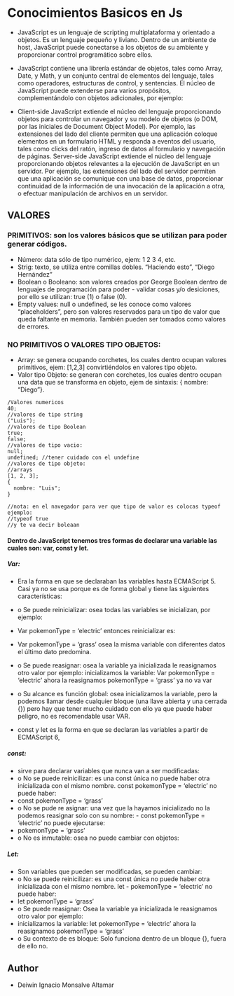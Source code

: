 # Conocimientos Basicos en Js

-   JavaScript es un lenguaje de scripting multiplataforma y orientado a objetos. Es un lenguaje pequeño y liviano. Dentro de un ambiente de host, JavaScript puede conectarse a los objetos de su ambiente y proporcionar control programático sobre ellos.

-   JavaScript contiene una librería estándar de objetos, tales como  Array, Date, y Math, y un conjunto central de elementos del lenguaje, tales como operadores, estructuras de control, y sentencias. El núcleo de JavaScript puede extenderse para varios propósitos, complementándolo con objetos adicionales, por ejemplo:

-   Client-side JavaScript extiende el núcleo del lenguaje proporcionando objetos para controlar un navegador y su modelo de objetos (o DOM, por las iniciales de Document Object Model). Por ejemplo, las extensiones del lado del cliente permiten que una aplicación coloque elementos en un formulario HTML y responda a eventos del usuario, tales como clicks del ratón, ingreso de datos al formulario y navegación de páginas.
Server-side JavaScript extiende el núcleo del lenguaje proporcionando objetos relevantes a la ejecución de JavaScript en un servidor. Por ejemplo, las extensiones del lado del servidor permiten que una aplicación se comunique con una base de datos, proporcionar continuidad de la información de una invocación de la aplicación a otra, o efectuar manipulación de archivos en un servidor.

## VALORES

### PRIMITIVOS: son los valores básicos que se utilizan para poder generar códigos.

-   Número: data sólo de tipo numérico, ejem: 1 2 3 4, etc.
-   Strig: texto, se utiliza entre comillas dobles. “Haciendo esto”, “Diego Hernández”
-   Boolean o Booleano: son valores creados por George Boolean dentro de lenguajes de programación para poder - validar cosas y/o desiciones, por ello se utilizan: true (1) o false (0).
-   Empty values: null o undefined, se les conoce como valores “placeholders”, pero son valores reservados para un tipo de valor que queda faltante en memoria. También pueden ser tomados como valores de errores.

### NO PRIMITIVOS O VALORES TIPO OBJETOS:

-   Array: se genera ocupando corchetes, los cuales dentro ocupan valores primitivos, ejem: [1,2,3] convirtiéndolos en valores tipo objeto.
-   Valor tipo Objeto: se generan con corchetes, los cuales dentro ocupan una data que se transforma en objeto, ejem de sintaxis: { nombre: “Diego”}.

```
/Valores numericos
40;
//valores de tipo string
("Luis");
//valores de tipo Boolean
true;
false;
//valores de tipo vacio:
null;
undefined; //tener cuidado con el undefine
//valores de tipo objeto:
//arrays
[1, 2, 3];
{
  nombre: "Luis";
}

//nota: en el navegador para ver que tipo de valor es colocas typeof ejemplo:
//typeof true
//y te va decir boleaan
```
#### Dentro de JavaScript tenemos tres formas de declarar una variable las cuales son: var, const y let.

##### Var: 
-   Era la forma en que se declaraban las variables hasta ECMAScript 5. Casi ya no se usa porque es de forma global y tiene las siguientes características:

-   o Se puede reinicializar: osea todas las variables se inicializan, por ejemplo:
-   Var pokemonType = ‘electric’ entonces reinicializar es:
-   Var pokemonType = ‘grass’ osea la misma variable con diferentes datos el último dato predomina.
-   o Se puede reasignar: osea la variable ya inicializada le reasignamos otro valor por ejemplo: inicializamos la variable: Var pokemonType = ‘electric’ ahora la reasignamos pokemonType = ‘grass’ ya no va var
-   o Su alcance es función global: osea inicializamos la variable, pero la podemos llamar desde cualquier bloque (una llave abierta y una cerrada {}) pero hay que tener mucho cuidado con ello ya que puede haber peligro, no es recomendable usar VAR.

-   const y let es la forma en que se declaran las variables a partir de ECMAScript 6,

##### const:
-   sirve para declarar variables que nunca van a ser modificadas:
-   o No se puede reinicilizar: es una const única no puede haber otra inicializada con el mismo nombre. const pokemonType = ‘electric’ no puede haber:
-   const pokemonType = ‘grass’
-   o No se pude re asignar: una vez que la hayamos inicializado no la podemos reasignar solo con su nombre: -  const pokemonType = ‘electric’ no puede ejecutarse:
-   pokemonType = ‘grass’
-   o No es inmutable: osea no puede cambiar con objetos:

##### Let:
-   Son variables que pueden ser modificadas, se pueden cambiar:
-   o No se puede reinicilizar: es una const única no puede haber otra inicializada con el mismo nombre. let -  pokemonType = ‘electric’ no puede haber:
-   let pokemonType = ‘grass’
-   o Se puede reasignar: Osea la variable ya inicializada le reasignamos otro valor por ejemplo:
-   inicializamos la variable: let pokemonType = ‘electric’ ahora la reasignamos pokemonType = ‘grass’
-   o Su contexto de es bloque: Solo funciona dentro de un bloque {}, fuera de ello no.



## Author
-   Deiwin Ignacio Monsalve Altamar
